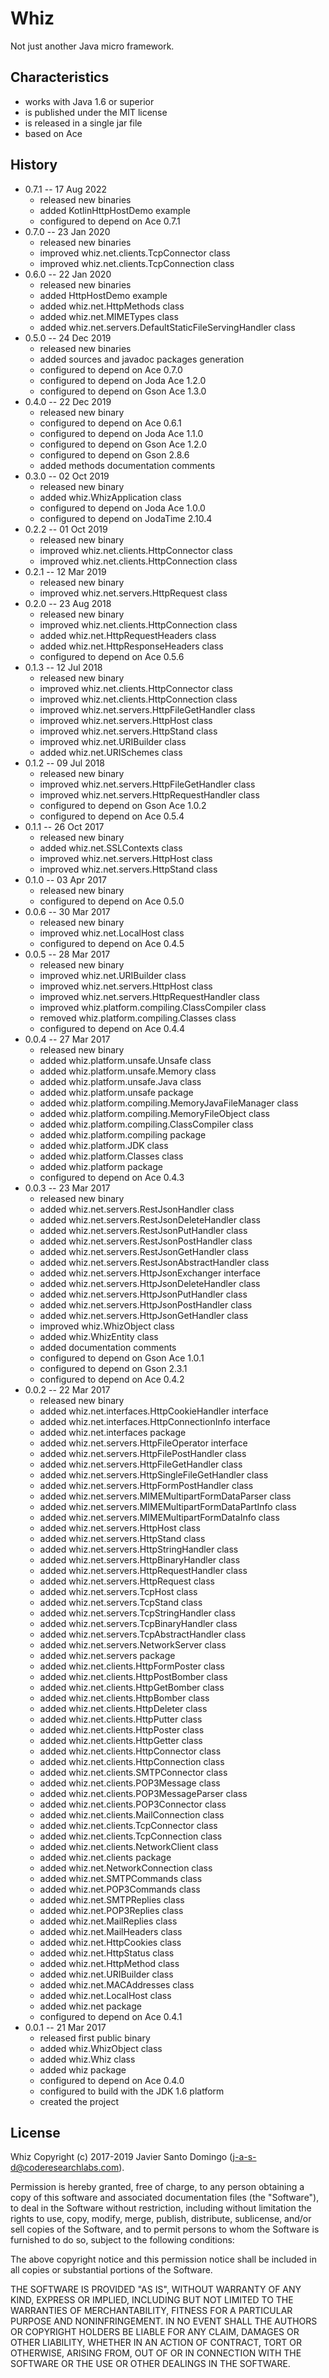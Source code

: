 # Whiz
Not just another Java micro framework.

## Characteristics
+ works with Java 1.6 or superior
+ is published under the MIT license
+ is released in a single jar file
+ based on Ace

## History

* 0.7.1 -- 17 Aug 2022
    + released new binaries
    + added KotlinHttpHostDemo example
    + configured to depend on Ace 0.7.1
* 0.7.0 -- 23 Jan 2020
    + released new binaries
    + improved whiz.net.clients.TcpConnector class
    + improved whiz.net.clients.TcpConnection class
* 0.6.0 -- 22 Jan 2020
    + released new binaries
    + added HttpHostDemo example
    + added whiz.net.HttpMethods class
    + added whiz.net.MIMETypes class
    + added whiz.net.servers.DefaultStaticFileServingHandler class
* 0.5.0 -- 24 Dec 2019
    + released new binaries
    + added sources and javadoc packages generation
    + configured to depend on Ace 0.7.0
    + configured to depend on Joda Ace 1.2.0
    + configured to depend on Gson Ace 1.3.0
* 0.4.0 -- 22 Dec 2019
    + released new binary
    + configured to depend on Ace 0.6.1
    + configured to depend on Joda Ace 1.1.0
    + configured to depend on Gson Ace 1.2.0
    + configured to depend on Gson 2.8.6
    + added methods documentation comments
* 0.3.0 -- 02 Oct 2019
    + released new binary
    + added whiz.WhizApplication class
    + configured to depend on Joda Ace 1.0.0
    + configured to depend on JodaTime 2.10.4
* 0.2.2 -- 01 Oct 2019
    + released new binary
    + improved whiz.net.clients.HttpConnector class
    + improved whiz.net.clients.HttpConnection class
* 0.2.1 -- 12 Mar 2019
    + released new binary
    + improved whiz.net.servers.HttpRequest class
* 0.2.0 -- 23 Aug 2018
    + released new binary
    + improved whiz.net.clients.HttpConnection class
    + added whiz.net.HttpRequestHeaders class
    + added whiz.net.HttpResponseHeaders class
    + configured to depend on Ace 0.5.6
* 0.1.3 -- 12 Jul 2018
    + released new binary
    + improved whiz.net.clients.HttpConnector class
    + improved whiz.net.clients.HttpConnection class
    + improved whiz.net.servers.HttpFileGetHandler class
    + improved whiz.net.servers.HttpHost class
    + improved whiz.net.servers.HttpStand class
    + improved whiz.net.URIBuilder class
    + added whiz.net.URISchemes class
* 0.1.2 -- 09 Jul 2018
    + released new binary
    + improved whiz.net.servers.HttpFileGetHandler class
    + improved whiz.net.servers.HttpRequestHandler class
    + configured to depend on Gson Ace 1.0.2
    + configured to depend on Ace 0.5.4
* 0.1.1 -- 26 Oct 2017
    + released new binary
    + added whiz.net.SSLContexts class
    + improved whiz.net.servers.HttpHost class
    + improved whiz.net.servers.HttpStand class
* 0.1.0 -- 03 Apr 2017
    + released new binary
    + configured to depend on Ace 0.5.0
* 0.0.6 -- 30 Mar 2017
    + released new binary
    + improved whiz.net.LocalHost class
    + configured to depend on Ace 0.4.5
* 0.0.5 -- 28 Mar 2017
    + released new binary
    + improved whiz.net.URIBuilder class
    + improved whiz.net.servers.HttpHost class
    + improved whiz.net.servers.HttpRequestHandler class
    + improved whiz.platform.compiling.ClassCompiler class
    + removed whiz.platform.compiling.Classes class
    + configured to depend on Ace 0.4.4
* 0.0.4 -- 27 Mar 2017
    + released new binary
    + added whiz.platform.unsafe.Unsafe class
    + added whiz.platform.unsafe.Memory class
    + added whiz.platform.unsafe.Java class
    + added whiz.platform.unsafe package
    + added whiz.platform.compiling.MemoryJavaFileManager class
    + added whiz.platform.compiling.MemoryFileObject class
    + added whiz.platform.compiling.ClassCompiler class
    + added whiz.platform.compiling package
    + added whiz.platform.JDK class
    + added whiz.platform.Classes class
    + added whiz.platform package
    + configured to depend on Ace 0.4.3
* 0.0.3 -- 23 Mar 2017
    + released new binary
    + added whiz.net.servers.RestJsonHandler class
    + added whiz.net.servers.RestJsonDeleteHandler class
    + added whiz.net.servers.RestJsonPutHandler class
    + added whiz.net.servers.RestJsonPostHandler class
    + added whiz.net.servers.RestJsonGetHandler class
    + added whiz.net.servers.RestJsonAbstractHandler class
    + added whiz.net.servers.HttpJsonExchanger interface
    + added whiz.net.servers.HttpJsonDeleteHandler class
    + added whiz.net.servers.HttpJsonPutHandler class
    + added whiz.net.servers.HttpJsonPostHandler class
    + added whiz.net.servers.HttpJsonGetHandler class
    + improved whiz.WhizObject class
    + added whiz.WhizEntity class
    + added documentation comments
    + configured to depend on Gson Ace 1.0.1
    + configured to depend on Gson 2.3.1
    + configured to depend on Ace 0.4.2
* 0.0.2 -- 22 Mar 2017
    + released new binary
    + added whiz.net.interfaces.HttpCookieHandler interface
    + added whiz.net.interfaces.HttpConnectionInfo interface
    + added whiz.net.interfaces package
    + added whiz.net.servers.HttpFileOperator interface
    + added whiz.net.servers.HttpFilePostHandler class
    + added whiz.net.servers.HttpFileGetHandler class
    + added whiz.net.servers.HttpSingleFileGetHandler class
    + added whiz.net.servers.HttpFormPostHandler class
    + added whiz.net.servers.MIMEMultipartFormDataParser class
    + added whiz.net.servers.MIMEMultipartFormDataPartInfo class
    + added whiz.net.servers.MIMEMultipartFormDataInfo class
    + added whiz.net.servers.HttpHost class
    + added whiz.net.servers.HttpStand class
    + added whiz.net.servers.HttpStringHandler class
    + added whiz.net.servers.HttpBinaryHandler class
    + added whiz.net.servers.HttpRequestHandler class
    + added whiz.net.servers.HttpRequest class
    + added whiz.net.servers.TcpHost class
    + added whiz.net.servers.TcpStand class
    + added whiz.net.servers.TcpStringHandler class
    + added whiz.net.servers.TcpBinaryHandler class
    + added whiz.net.servers.TcpAbstractHandler class
    + added whiz.net.servers.NetworkServer class
    + added whiz.net.servers package
    + added whiz.net.clients.HttpFormPoster class
    + added whiz.net.clients.HttpPostBomber class
    + added whiz.net.clients.HttpGetBomber class
    + added whiz.net.clients.HttpBomber class
    + added whiz.net.clients.HttpDeleter class
    + added whiz.net.clients.HttpPutter class
    + added whiz.net.clients.HttpPoster class
    + added whiz.net.clients.HttpGetter class
    + added whiz.net.clients.HttpConnector class
    + added whiz.net.clients.HttpConnection class
    + added whiz.net.clients.SMTPConnector class
    + added whiz.net.clients.POP3Message class
    + added whiz.net.clients.POP3MessageParser class
    + added whiz.net.clients.POP3Connector class
    + added whiz.net.clients.MailConnection class
    + added whiz.net.clients.TcpConnector class
    + added whiz.net.clients.TcpConnection class
    + added whiz.net.clients.NetworkClient class
    + added whiz.net.clients package
    + added whiz.net.NetworkConnection class
    + added whiz.net.SMTPCommands class
    + added whiz.net.POP3Commands class
    + added whiz.net.SMTPReplies class
    + added whiz.net.POP3Replies class
    + added whiz.net.MailReplies class
    + added whiz.net.MailHeaders class
    + added whiz.net.HttpCookies class
    + added whiz.net.HttpStatus class
    + added whiz.net.HttpMethod class
    + added whiz.net.URIBuilder class
    + added whiz.net.MACAddresses class
    + added whiz.net.LocalHost class
    + added whiz.net package
    + configured to depend on Ace 0.4.1
* 0.0.1 -- 21 Mar 2017
    + released first public binary
    + added whiz.WhizObject class
    + added whiz.Whiz class
    + added whiz package
    + configured to depend on Ace 0.4.0
    + configured to build with the JDK 1.6 platform
    + created the project

## License

Whiz
Copyright (c) 2017-2019 Javier Santo Domingo (j-a-s-d@coderesearchlabs.com).

Permission is hereby granted, free of charge, to any
person obtaining a copy of this software and associated
documentation files (the "Software"), to deal in the
Software without restriction, including without limitation
the rights to use, copy, modify, merge, publish,
distribute, sublicense, and/or sell copies of the
Software, and to permit persons to whom the Software is
furnished to do so, subject to the following conditions:

The above copyright notice and this permission notice
shall be included in all copies or substantial portions of
the Software.

THE SOFTWARE IS PROVIDED "AS IS", WITHOUT WARRANTY OF ANY
KIND, EXPRESS OR IMPLIED, INCLUDING BUT NOT LIMITED TO THE
WARRANTIES OF MERCHANTABILITY, FITNESS FOR A PARTICULAR
PURPOSE AND NONINFRINGEMENT. IN NO EVENT SHALL THE AUTHORS
OR COPYRIGHT HOLDERS BE LIABLE FOR ANY CLAIM, DAMAGES OR
OTHER LIABILITY, WHETHER IN AN ACTION OF CONTRACT, TORT OR
OTHERWISE, ARISING FROM, OUT OF OR IN CONNECTION WITH THE
SOFTWARE OR THE USE OR OTHER DEALINGS IN THE SOFTWARE.

